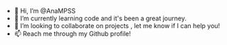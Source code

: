 - 👋 Hi, I’m @AnaMPSS
- 🌱 I’m currently learning code and it's been a great journey.
- 💞️ I’m looking to collaborate on projects , let me know if I can help you!
- 📫 Reach me through my Github profile!

<!---
AnaMPSS/AnaMPSS is a ✨ special ✨ repository because its `README.md` (this file) appears on your GitHub profile.
You can click the Preview link to take a look at your changes.
--->
